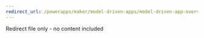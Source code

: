 ```yaml
---
redirect_url: /powerapps/maker/model-driven-apps/model-driven-app-overview
---
```

Redirect file only - no content included